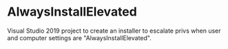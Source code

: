 # AlwaysInstallElevated
Visual Studio 2019 project to create an installer to escalate privs when user and computer settings are "AlwaysInstallElevated".

